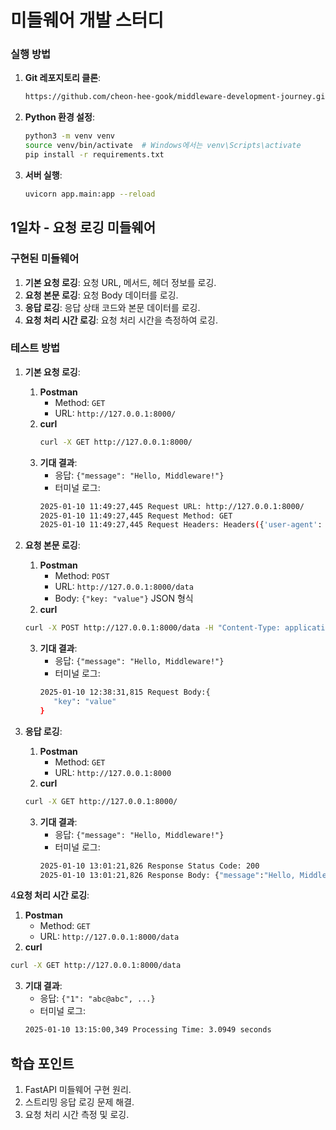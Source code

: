# 미들웨어 개발 스터디

### **실행 방법**
1. **Git 레포지토리 클론**:
   ```bash
   https://github.com/cheon-hee-gook/middleware-development-journey.git
   ```

2. **Python 환경 설정**:
   ```bash
   python3 -m venv venv
   source venv/bin/activate  # Windows에서는 venv\Scripts\activate
   pip install -r requirements.txt
   ```

3. **서버 실행**:
   ```bash
   uvicorn app.main:app --reload
   ```

## **1일차 - 요청 로깅 미들웨어**

### **구현된 미들웨어**
1. **기본 요청 로깅**: 요청 URL, 메서드, 헤더 정보를 로깅.
2. **요청 본문 로깅**: 요청 Body 데이터를 로깅.
3. **응답 로깅**: 응답 상태 코드와 본문 데이터를 로깅.
4. **요청 처리 시간 로깅**: 요청 처리 시간을 측정하여 로깅.

### **테스트 방법**
1. **기본 요청 로깅**:
   1. **Postman**
      - Method: `GET`
      - URL: `http://127.0.0.1:8000/`
   2. **curl**
      ```bash
      curl -X GET http://127.0.0.1:8000/
      ```
   3. **기대 결과**:
        - 응답: `{"message": "Hello, Middleware!"}`
        - 터미널 로그:
        ```bash
        2025-01-10 11:49:27,445 Request URL: http://127.0.0.1:8000/
        2025-01-10 11:49:27,445 Request Method: GET
        2025-01-10 11:49:27,445 Request Headers: Headers({'user-agent': 'PostmanRuntime/7.37.3', 'accept': '*/*', 'postman-token': '69049fd3-fd8b-40bb-b74e-8818f3284824', 'host': '127.0.0.1:8000', 'accept-encoding': 'gzip, deflate, br', 'connection': 'keep-alive'})
        ```

2. **요청 본문 로깅**:
   1. **Postman**
      - Method: `POST`
      - URL: `http://127.0.0.1:8000/data`
      - Body: `{"key: "value"}` JSON 형식
   2. **curl**
   ```bash
   curl -X POST http://127.0.0.1:8000/data -H "Content-Type: application/json" -d '{"key": "value"}'
   ```
   3. **기대 결과**:
      - 응답: `{"message": "Hello, Middleware!"}`
      - 터미널 로그:
      ```bash
      2025-01-10 12:38:31,815 Request Body:{ 
         "key": "value" 
      }
      ```

3. **응답 로깅**:
   1. **Postman**
      - Method: `GET`
      - URL: `http://127.0.0.1:8000`
   2. **curl**
   ```bash
   curl -X GET http://127.0.0.1:8000/
   ```
   3. **기대 결과**:
      - 응답: `{"message": "Hello, Middleware!"}`
      - 터미널 로그:
      ```bash
      2025-01-10 13:01:21,826 Response Status Code: 200
      2025-01-10 13:01:21,826 Response Body: {"message":"Hello, Middleware!"}
      ```

4**요청 처리 시간 로깅**:
   1. **Postman**
      - Method: `GET`
      - URL: `http://127.0.0.1:8000/data`
   2. **curl**
   ```bash
   curl -X GET http://127.0.0.1:8000/data
   ```
   3. **기대 결과**:
      - 응답: `{"1": "abc@abc", ...}`
      - 터미널 로그:
      ```bash
      2025-01-10 13:15:00,349 Processing Time: 3.0949 seconds
      ```



## **학습 포인트**
1. FastAPI 미들웨어 구현 원리.
2. 스트리밍 응답 로깅 문제 해결.
3. 요청 처리 시간 측정 및 로깅.
